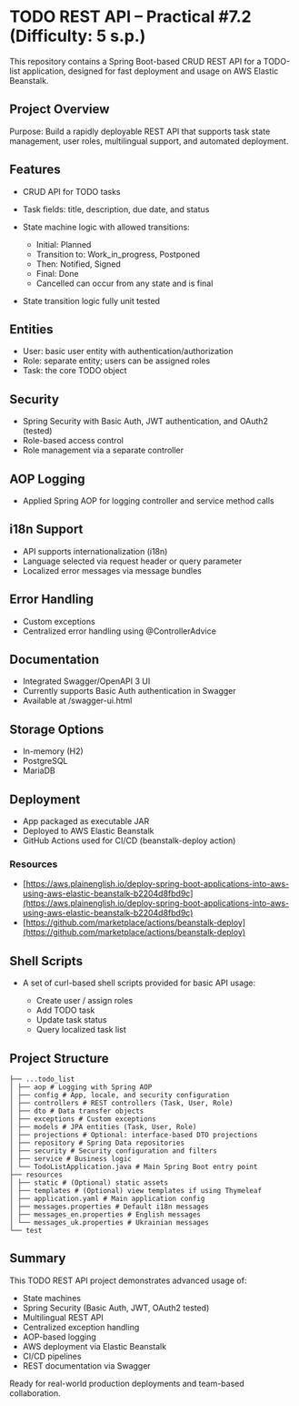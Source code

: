 # TODO REST API – Practical #7.2 (Difficulty: 5 s.p.)

This repository contains a Spring Boot-based CRUD REST API for a TODO-list application, designed for fast deployment and usage on AWS Elastic Beanstalk.

## Project Overview

Purpose: Build a rapidly deployable REST API that supports task state management, user roles, multilingual support, and automated deployment.

## Features

* CRUD API for TODO tasks
* Task fields: title, description, due date, and status
* State machine logic with allowed transitions:

  * Initial: Planned
  * Transition to: Work\_in\_progress, Postponed
  * Then: Notified, Signed
  * Final: Done
  * Cancelled can occur from any state and is final
* State transition logic fully unit tested

## Entities

* User: basic user entity with authentication/authorization
* Role: separate entity; users can be assigned roles
* Task: the core TODO object

## Security

* Spring Security with Basic Auth, JWT authentication, and OAuth2 (tested)
* Role-based access control
* Role management via a separate controller

## AOP Logging

* Applied Spring AOP for logging controller and service method calls

## i18n Support

* API supports internationalization (i18n)
* Language selected via request header or query parameter
* Localized error messages via message bundles

## Error Handling

* Custom exceptions
* Centralized error handling using @ControllerAdvice

## Documentation

* Integrated Swagger/OpenAPI 3 UI
* Currently supports Basic Auth authentication in Swagger
* Available at /swagger-ui.html

## Storage Options

* In-memory (H2)
* PostgreSQL
* MariaDB

## Deployment

* App packaged as executable JAR
* Deployed to AWS Elastic Beanstalk
* GitHub Actions used for CI/CD (beanstalk-deploy action)

### Resources

* [https://aws.plainenglish.io/deploy-spring-boot-applications-into-aws-using-aws-elastic-beanstalk-b2204d8fbd9c](https://aws.plainenglish.io/deploy-spring-boot-applications-into-aws-using-aws-elastic-beanstalk-b2204d8fbd9c)
* [https://github.com/marketplace/actions/beanstalk-deploy](https://github.com/marketplace/actions/beanstalk-deploy)

## Shell Scripts

* A set of curl-based shell scripts provided for basic API usage:

  * Create user / assign roles
  * Add TODO task
  * Update task status
  * Query localized task list

## Project Structure

```
├── ...todo_list
│ ├── aop # Logging with Spring AOP
│ ├── config # App, locale, and security configuration
│ ├── controllers # REST controllers (Task, User, Role)
│ ├── dto # Data transfer objects
│ ├── exceptions # Custom exceptions 
│ ├── models # JPA entities (Task, User, Role)
│ ├── projections # Optional: interface-based DTO projections
│ ├── repository # Spring Data repositories
│ ├── security # Security configuration and filters
│ ├── service # Business logic
│ └── TodoListApplication.java # Main Spring Boot entry point
├── resources
│ ├── static # (Optional) static assets
│ ├── templates # (Optional) view templates if using Thymeleaf
│ ├── application.yaml # Main application config
│ ├── messages.properties # Default i18n messages
│ ├── messages_en.properties # English messages
│ └── messages_uk.properties # Ukrainian messages
└── test
```

## Summary

This TODO REST API project demonstrates advanced usage of:

* State machines
* Spring Security (Basic Auth, JWT, OAuth2 tested)
* Multilingual REST API
* Centralized exception handling
* AOP-based logging
* AWS deployment via Elastic Beanstalk
* CI/CD pipelines
* REST documentation via Swagger

Ready for real-world production deployments and team-based collaboration.
